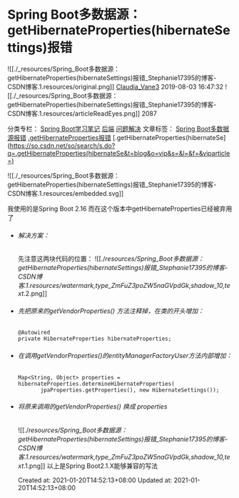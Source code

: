 
# Spring Boot多数据源：getHibernateProperties(hibernateSettings)报错

![[./_resources/Spring_Boot多数据源：getHibernateProperties(hibernateSettings)报错_Stephanie17395的博客-CSDN博客.1.resources/original.png]]
[Claudia\_Vane3](https://blog.csdn.net/Stephanie17395) 2019-08-03 16:47:32 ![[./_resources/Spring_Boot多数据源：getHibernateProperties(hibernateSettings)报错_Stephanie17395的博客-CSDN博客.1.resources/articleReadEyes.png]] 2087  

		
分类专栏： [Spring Boot学习笔记](https://blog.csdn.net/stephanie17395/category_9164407.html) [后端](https://blog.csdn.net/stephanie17395/category_8281212.html) [问题解决](https://blog.csdn.net/stephanie17395/category_9188750.html) 文章标签： [Spring Boot多数据源报错](https://so.csdn.net/so/search/s.do?q=Spring%20Boot%E5%A4%9A%E6%95%B0%E6%8D%AE%E6%BA%90%E6%8A%A5%E9%94%99&t=blog&o=vip&s=&l=&f=&viparticle=) [.getHibernateProperties报错](https://so.csdn.net/so/search/s.do?q=.getHibernateProperties%E6%8A%A5%E9%94%99&t=blog&o=vip&s=&l=&f=&viparticle=) [.getHibernateProperties(hibernateSe](https://so.csdn.net/so/search/s.do?q=.getHibernateProperties(hibernateSe&t=blog&o=vip&s=&l=&f=&viparticle=)

![[./_resources/Spring_Boot多数据源：getHibernateProperties(hibernateSettings)报错_Stephanie17395的博客-CSDN博客.1.resources/embedded.svg]]

我使用的是Spring Boot 2.16 而在这个版本中getHibernateProperties已经被弃用了

*   ###### 解决方案：
    
    先注意这两块代码的位置：
    ![[./_resources/Spring_Boot多数据源：getHibernateProperties(hibernateSettings)报错_Stephanie17395的博客-CSDN博客.1.resources/watermark,type_ZmFuZ3poZW5naGVpdGk,shadow_10,text_.2.png]]
    
*   ###### 先把原来的getVendorProperties() 方法注释掉，在类的开头增加：
    
        @Autowired
        private HibernateProperties hibernateProperties;
        
    
*   ###### 在调用getVendorProperties()的entityManagerFactoryUser方法内部增加：
    
        Map<String, Object> properties = hibernateProperties.determineHibernateProperties(
               jpaProperties.getProperties(), new HibernateSettings());
        
    
*   ###### 将原来调用的getVendorProperties() 换成 properties
    
    ![[./_resources/Spring_Boot多数据源：getHibernateProperties(hibernateSettings)报错_Stephanie17395的博客-CSDN博客.1.resources/watermark,type_ZmFuZ3poZW5naGVpdGk,shadow_10,text_.1.png]]
    以上是Spring Boot2.1.X能够兼容的写法

    Created at: 2021-01-20T14:52:13+08:00
    Updated at: 2021-01-20T14:52:13+08:00

